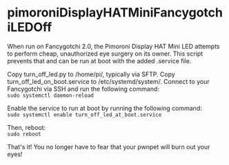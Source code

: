# pimoroniDisplayHATMiniFancygotchiLEDOff
When run on Fancygotchi 2.0, the Pimoroni Display HAT Mini LED attempts to perform cheap, unauthorized eye surgery on its owner. This script prevents that and can be run at boot with the added .service file.

Copy turn_off_led.py to /home/pi/, typically via SFTP. Copy turn_off_led_on_boot.service to /etc/systemd/system/. Connect to your Fancygotchi via SSH and run the following command:   
`sudo systemctl daemon-reload`

Enable the service to run at boot by running the following command:   
`sudo systemctl enable turn_off_led_at_boot.service`

Then, reboot:   
`sudo reboot`

That's it! You no longer have to fear that your pwnpet will burn out your eyes!
